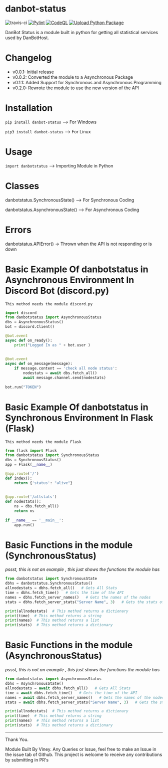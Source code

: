 # danbot-status
![travis-ci](https://travis-ci.com/VineyS/danbot-status-py.svg?branch=main)
[![Pylint](https://github.com/VineyS/danbot-status-py/actions/workflows/pylint.yml/badge.svg)](https://github.com/VineyS/danbot-status-py/actions/workflows/pylint.yml)
[![CodeQL](https://github.com/VineyS/danbot-status-py/actions/workflows/codeql-analysis.yml/badge.svg)](https://github.com/VineyS/danbot-status-py/actions/workflows/codeql-analysis.yml)
[![Upload Python Package](https://github.com/VineyS/danbot-status-py/actions/workflows/python-publish.yml/badge.svg)](https://github.com/VineyS/danbot-status-py/actions/workflows/python-publish.yml)

DanBot Status is a module built in python for getting all statistical services used by DanBotHost.
# Changelog
- v0.0.1: Initial release
- v0.0.2: Converted the module to a Asynchronous Package
- v0.1.1: Added Support for Synchronous and Asynchronous Programming 
- v0.2.0: Rewrote the module to use the new version of the API

# Installation
`pip install danbot-status`  --> For Windows

`pip3 install danbot-status`  -->   For Linux

# Usage 
`import danbotstatus`  --> Importing Module in Python

# Classes
danbotstatus.SynchronousState()  -->  For Synchronous Coding

danbotstatus.AsynchronousState()  -->  For Asynchronous Coding

# Errors
danbotstatus.APIError()  ->  Thrown when the API is not responding or is down

# Basic Example Of danbotstatus in Asynchronous Environment In Discord Bot (discord.py)

` This method needs the module discord.py `
```py
import discord
from danbotstatus import AsynchronousStatus
dbs = AsynchronousStatus()
bot = discord.Client()

@bot.event
async def on_ready():
    print("Logged In as " + bot.user )
    
    
@bot.event
async def on_message(message):
    if message.content == 'check all node status':
        nodestats = await dbs.fetch_all()
        await message.channel.send(nodestats)
        
bot.run("TOKEN")
```
# Basic Example Of danbotstatus in Synchronous Environment In Flask (Flask)

` This method needs the module Flask `
```py
from flask import Flask
from danbotstatus import SynchronousStatus
dbs = SynchronousStatus()
app = Flask(__name__)

@app.route('/')
def index():
    return {'status': "alive"}
    
    
@app.route('/allstats')
def nodestats():
    ns = dbs.fetch_all()
    return ns
        
if __name__ == '__main__':
    app.run()
```
# Basic Functions in the module (SynchronousStatus)
*pssst, this is not an example , this just shows the functions the module has*
```py
from danbotstatus import SynchronousState
dbhs = danbotstatus.SynchronousStatus()
allnodestats = dbhs.fetch_all()   # Gets All Stats
time = dbhs.fetch_time()   # Gets the time of the API
names = dbhs.fetch_server_names()   # Gets the names of the nodes
stats = dbhs.fetch_server_stats("Server Name", 3)   # Gets the stats of the specific servers, Accepts 2 Optional Arguements, either the server name or the index positioning of the dictionary

print(allnodestats)  # This method returns a dictionary
print(time)  # This method returns a string
print(names)  # This method returns a list
print(stats)  # This method returns a dictionary
```
# Basic Functions in the module (AsynchronousStatus)
*pssst, this is not an example , this just shows the functions the module has*
```py
from danbotstatus import AsynchronousStatus
dbhs = AsynchronousState()
allnodestats = await dbhs.fetch_all()   # Gets All Stats
time = await dbhs.fetch_time()   # Gets the time of the API
names = await dbhs.fetch_server_names()   # Gets the names of the nodes
stats = await dbhs.fetch_server_stats("Server Name", 3)   # Gets the stats of the specific servers, Accepts 2 Optional Arguements, either the server name or the index positioning of the dictionary

print(allnodestats)  # This method returns a dictionary
print(time)  # This method returns a string
print(names)  # This method returns a list
print(stats)  # This method returns a dictionary
```
---

Thank You.

Module Built By Viney. Any Queries or Issue, feel free to make an Issue in the issue tab of Github. This project is welcome to receive any contributions by submitting in  PR's
